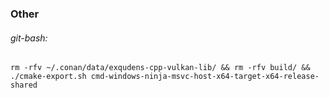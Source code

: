 ### Other

###### git-bash:
```
rm -rfv ~/.conan/data/exqudens-cpp-vulkan-lib/ && rm -rfv build/ && ./cmake-export.sh cmd-windows-ninja-msvc-host-x64-target-x64-release-shared
```
